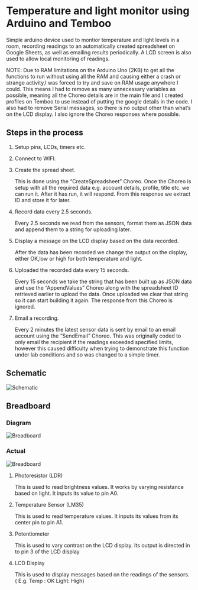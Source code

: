 # Temperature and light monitor using Arduino and Temboo
Simple arduino device used to montior temperature and light levels in a room, recording readings to an automatically created spreadsheet on Google Sheets, as well as emailing results periodically. A LCD screen is also used to allow local monitoring of readings.

NOTE: Due to RAM limitations on the Arduino Uno (2KB) to get all the functions to run without using all the RAM and causing either a crash or strange activity,I was forced to try and save on RAM usage anywhere I could. This means I had to remove as many unnecessary variables as possible, meaning all the Choreo details are in the main file and I created profiles on Temboo to use instead of putting the google details in the code. I also had to remove Serial messages, so there is no output other than what’s on the LCD display. I also ignore the Choreo responses where possible.

## Steps in the process
1. Setup pins, LCDs, timers etc.
   
2. Connect to WIFI.
   
3. Create the spread sheet.

    This is done using the “CreateSpreadsheet” Choreo. Once the Choreo is setup with all the required data e.g. account details, profile, title etc. we can run it. After it has run, it will respond. From this response we extract ID and store it for later.

4. Record data every 2.5 seconds.

    Every 2.5 seconds we read from the sensors, format them as JSON data and append them to a string for uploading later.

5. Display a message on the LCD display based on the data recorded.
    
    After the data has been recorded we change the output on the display, either OK,low or high for both temperature and light.

6. Uploaded the recorded data every 15 seconds.

    Every 15 seconds we take the string that has been built up as JSON data and use the “AppendValues” Choreo along with the spreadsheet ID retrieved earlier to upload the data. Once uploaded we clear that string so it can start building it again. The response from this Choreo is ignored.

7. Email a recording.

    Every 2 minutes the latest sensor data is sent by email to an email account using the “SendEmail” Choreo. This was originally coded to only email the recipient if the readings exceeded specified limits, however this caused difficulty when trying to demonstrate this function under lab conditions and so was changed to a simple timer. 

## Schematic
![Schematic](https://imgur.com/lTzGeVS.jpg "Schematic")

## Breadboard
### Diagram
![Breadboard](https://imgur.com/aKFxLDu.jpg "Breadboard")

### Actual
![Breadboard](https://imgur.com/sbq7BbM.jpg "Breadboard")

1. Photoresistor (LDR)

    This is used to read brightness values. It works by varying resistance based on light. It inputs its value to pin A0.

2. Temperature Sensor (LM35)

    This is used to read temperature values. It inputs its values from its center pin to pin A1.

3. Potentiometer

    This is used to vary contrast on the LCD display. Its output is directed in to pin 3 of the LCD display

4. LCD Display

    This is used to display messages based on the readings of the sensors. ( E.g. Temp : OK Light: High)